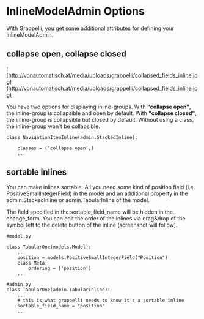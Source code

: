 # InlineModelAdmin Options #

With Grappelli, you get some additional attributes for defining your InlineModelAdmin.

## collapse open, collapse closed ##

![http://vonautomatisch.at/media/uploads/grappelli/collapsed_fields_inline.jpg](http://vonautomatisch.at/media/uploads/grappelli/collapsed_fields_inline.jpg)

You have two options for displaying inline-groups. With **"collapse open"**, the inline-group is collapsible and open by default. With **"collapse closed"**, the inline-group is collapsible but closed by default. Without using a class, the inline-group won´t be collapsible.
```
class NavigationItemInline(admin.StackedInline):
    
    classes = ('collapse open',)
    ...
```


## sortable inlines ##

You can make inlines sortable. All you need some kind of position field (i.e. PositiveSmallIntegerField) in the model and an additional property in the admin.StackedInline or admin.TabularInline of the model.

The field specified in the sortable\_field\_name will be hidden in the change\_form. You can edit the order of the inlines via drag&drop of the symbol left to the delete button of the inline (screenshot will follow).

```
#model.py

class TabularOne(models.Model):
    ...
    position = models.PositiveSmallIntegerField("Position")
    class Meta:
        ordering = ['position']
    ...

#admin.py
class TabularOne(admin.TabularInline):
    ...
    # this is what grappelli needs to know it's a sortable inline
    sortable_field_name = "position"
    ...
```
